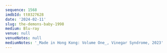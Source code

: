 ```yaml
---
sequence: 1568
imdbId: tt0327628
date: '2024-02-11'
slug: the-demons-baby-1998
medium: Blu-ray
venue: null
venueNotes: null
mediumNotes: '_Made in Hong Kong: Volume One_, Vinegar Syndrome, 2023'
---
```


